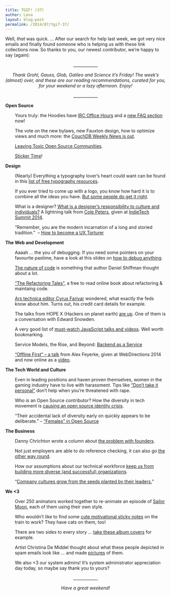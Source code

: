 ```yaml
---
title: TGIF! (37)
author: Lena
layout: blog-post
permalink: /2014/07/tgif-37/
---
```

<p style="text-align: left;">
  Well, <em>that</em> was quick. … After our search for help last week, we got very nice emails and finally found someone who is helping us with these link collections now. So thanks to you, our newest contributor, we&#8217;re happy to say (again):
</p>

<p style="text-align: center;">
  ____________
</p>

<p style="text-align: center;">
  <em>Thank Grohl, Gauss, Glob, Galileo and Science it’s Friday! The week’s (almost) over, and these are our reading recommendations, curated for you, for your weekend or a lazy afternoon. Enjoy!</em>
</p>

<p style="text-align: center;">
  ____________
</p>

**Open Source**

<p style="padding-left: 30px;">
  Yours truly: the Hoodies have <a href="http://hood.ie/irc">IRC Office Hours</a> and a <a href="http://faq.hood.ie/">new FAQ section</a> now!
</p>

<p style="padding-left: 30px;">
  The vote on the new bylaws, new Fauxton design, how to optimize views and much more: the <a href="http://blog.couchdb.org/2014/07/24/couchdb-weekly-news-july-24-2014/">CouchDB Weekly News is out</a>.
</p>

<p style="padding-left: 30px;">
  <a href="http://modelviewculture.com/pieces/leaving-toxic-open-source-communities">Leaving Toxic Open Source Communities</a>.
</p>

<p style="padding-left: 30px;">
  <a href="https://www.flickr.com/photos/_-_/14529298878/">Sticker Time</a>!
</p>

**Design**

<p style="padding-left: 30px;">
  (Nearly) Everything a typography lover&#8217;s heart could want can be found in this <a href="http://www.creativebloq.com/typography/free-resources-71412289&quot;">list of free typography resources</a>.
</p>

<p style="padding-left: 30px;">
  If you ever tried to come up with a logo, you know how hard it is to combine all the ideas you have. <a href="http://www.graphicmania.net/40-clever-logos-that-combine-2-concepts-into-one-graphic/">But some people do get it right</a>.
</p>

<p style="padding-left: 30px;">
  What is a designer? <a href="https://ind.ie/summit/videos/">What is a designer’s responsibility to culture and individuals?</a> A lightning talk from <a href="http://twitter.com/cole_peters">Cole Peters</a>, given at <a href="https://ind.ie/summit/">IndieTech Summit 2014</a>.
</p>

<p style="padding-left: 30px;">
  &#8220;Remember, you are the modern incarnation of a long and storied tradition.”  – <a href="https://medium.com/@eshan/the-rise-of-the-ux-torturer-7fba47ba6f22">How to become a UX Torturer</a>
</p>

**The Web and Development**

<p style="padding-left: 30px;">
  Aaaah … the you of debugging. If you need some pointers on your favourite pastime, have a look at this slides on <a href="http://de.slideshare.net/jamesgolick/how-to-debug-anything">how to debug anything</a>.
</p>

<p style="padding-left: 30px;">
  <a href="http://natureofcode.com/book/introduction/">The nature of code</a> is something that author Daniel Shiffman thought about a lot.
</p>

<p style="padding-left: 30px;">
  <a href="http://javascriptplayground.com/blog/2014/07/refactoring-tales/">“The Refactoring Tales”</a>, a free to read online book about refactoring & maintaing code.
</p>

<p style="padding-left: 30px;">
  <a href="http://arstechnica.com/tech-policy/2014/07/ars-editor-learns-feds-have-his-old-ip-addresses-full-credit-card-numbers/">Ars technica editor Cyrus Farivar</a> wondered, what exactly the feds know about him. Turns out, his credit card details for example.
</p>

<p style="padding-left: 30px;">
  The talks from HOPE X (Hackers on planet earth) <a href="http://new.livestream.com/internetsociety/hopex1/videos/57007569">are up</a>. One of them is a conversation with Edward Snowden.
</p>

<p style="padding-left: 30px;">
  A very good list of <a href="https://github.com/bolshchikov/js-must-watch">must-watch JavaScript talks and videos</a>. Well worth bookmarking.
</p>

<p style="padding-left: 30px;">
  Service Models, the Rise, and Beyond: <a href="https://blog.engineyard.com/2014/backend-as-a-service">Backend as a Service</a>
</p>

<p class="intro" style="padding-left: 30px;">
  <a href="https://www.youtube.com/watch?v=dPz_5-MEvcg">&#8220;Offline First&#8221; – a talk</a> from Alex Feyerke, given at WebDirections 2014 and now online as a <a href="https://www.youtube.com/watch?v=dPz_5-MEvcg">video</a>.
</p>

**The Tech World and Culture**

<p style="padding-left: 30px;">
  Even in leading positions and haven proven themselves, women in the gaming industry have to live with harassment. Tips like <a href="http://www.polygon.com/2014/7/22/5926193/women-gaming-harassment">&#8220;Don&#8217;t take it personal&#8221;</a> don&#8217;t help when you&#8217;re threatened with rape.
</p>

<p style="padding-left: 30px;">
  Who <em>is </em>an Open Source contributor? How the diversity in tech movement is <a href="http://modelviewculture.com/pieces/the-open-source-identity-crisis">causing an open source identity crisis</a>.
</p>

<p style="padding-left: 30px;">
  &#8220;Their accidental lack of diversity early on quickly appears to be deliberate.&#8221; – <a href="http://modelviewculture.com/pieces/females-in-open-source">&#8220;Females” in Open Source</a>
</p>

**The Business**

<p style="padding-left: 30px;">
  Danny Chrichton wrote a column about <a href="http://techcrunch.com/2014/07/20/the-problem-with-founders/">the problem with founders</a>.
</p>

<p style="padding-left: 30px;">
  Not just employers are able to do reference checking, it can also go <a href="http://mashable.com/2014/07/23/reference-check-potential-boss/">the other way round</a>.
</p>

<p style="padding-left: 30px;">
  How our assumptions about our technical workforce <a href="http://www.modelviewculture.com/pieces/manufacturing-the-talent-shortage">keep us from building more diverse (and successful) organizations</a>.
</p>

<p style="padding-left: 30px;">
  &#8220;<a href="http://www.bizjournals.com/portland/print-edition/2014/07/18/opinion-selena-deckelmann-on-portland-techs-gender.html">Company cultures grow from the seeds planted by their leaders.</a>”
</p>

**We <3**

<p style="padding-left: 30px;">
  Over 250 animators worked together to re-animate an episode of <a href="https://www.youtube.com/watch?v=orhh6TZ6qCE">Sailor Moon</a>, each of them using their own style.
</p>

<p style="padding-left: 30px;">
  Who wouldn&#8217;t like to find some <a href="http://www.boredpanda.com/motivational-sticky-notes-cartoon-cat-october-jones/">cute motivational sticky notes</a> on the train to work? They have cats on them, too!
</p>

<p style="padding-left: 30px;">
  There are two sides to every story … <a href="https://www.flickr.com/photos/93699963@N04/">take these album covers</a> for example.
</p>

<p style="padding-left: 30px;">
  Artist Christina De Middel thought about what these people depicted in spam emails look like … and made <a href="http://mashable.com/2014/07/23/spam-comes-to-life/">pictures</a> of them.
</p>

<p style="padding-left: 30px;">
  We also <3 our system admins! It&#8217;s system administrator appreciation day today, so maybe say thank you to yours?
</p>

<p style="text-align: center;">
  ____________
</p>

<p style="text-align: center;">
  <em>Have a great weekend!<br /> </em>
</p>